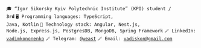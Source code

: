 <code>🎓 “Igor Sikorsky Kyiv Polytechnic Institute” (KPI) student / **3rd**</code>
<code>🖥 Programming languages: TypeScript, Java, Kotlin</code>
<code>🚀 Technology stack: Angular, Nest.js, Node.js, Express.js, PostgresDB, MongoDB, Spring Framework</code>
<code>🪄 LinkedIn: [vadimkononenko](https://www.linkedin.com/in/vadim-kononenko-b31476229/)</code>
<code>🪄 Telegram: [@weast]()</code>
<code>🪄 Email: [vadiskon@gmail.com]()</code>